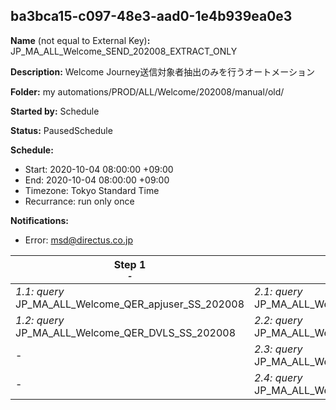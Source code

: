 ## ba3bca15-c097-48e3-aad0-1e4b939ea0e3

**Name** (not equal to External Key)**:** JP_MA_ALL_Welcome_SEND_202008_EXTRACT_ONLY

**Description:** Welcome Journey送信対象者抽出のみを行うオートメーション

**Folder:** my automations/PROD/ALL/Welcome/202008/manual/old/

**Started by:** Schedule

**Status:** PausedSchedule

**Schedule:**

* Start: 2020-10-04 08:00:00 +09:00
* End: 2020-10-04 08:00:00 +09:00
* Timezone: Tokyo Standard Time
* Recurrance: run only once

**Notifications:**

* Error: msd@directus.co.jp

| Step 1<br>_<small>-</small>_ | Step 2<br>_<small>-</small>_ | Step 3<br>_<small>-</small>_ | Step 4<br>_<small>-</small>_ |
| --- | --- | --- | --- |
| _1.1: query_<br>JP_MA_ALL_Welcome_QER_apjuser_SS_202008 | _2.1: query_<br>JP_MA_ALL_Welcome_QER_ENTRY_01_01_202008 | _3.1: query_<br>JP_MA_ALL_Welcome_QER_SEND_01_01_202008 | _4.1: query_<br>JP_MA_ALL_Welcome_QER_SentCheck_01 |
| _1.2: query_<br>JP_MA_ALL_Welcome_QER_DVLS_SS_202008 | _2.2: query_<br>JP_MA_ALL_Welcome_QER_ENTRY_01_02_202008 | _3.2: query_<br>JP_MA_ALL_Welcome_QER_SEND_01_02_202008 | _4.2: query_<br>JP_MA_ALL_Welcome_QER_SentCheck_02 |
| - | _2.3: query_<br>JP_MA_ALL_Welcome_QER_EXCLUDE_01_01_202008 | - | - |
| - | _2.4: query_<br>JP_MA_ALL_Welcome_QER_EXCLUDE_01_02_202008 | - | - |
